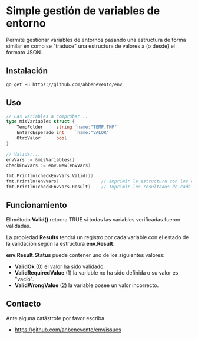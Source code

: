 # Simple gestión de variables de entorno

Permite gestionar variables de entornos pasando una estructura de forma similar
en como se "traduce" una estructura de valores a (o desde) el formato JSON.

## Instalación

```
go get -u https://github.com/ahbenevento/env
```

## Uso

```go
// Las variables a comprobar...
type misVariables struct {
    TempFolder     string `name:"TEMP,TMP"`
    EnteroEsperado int    `name:"VALOR"`
    OtroValor      bool
}
```

```go
// Validar...
envVars := &misVariables{}
checkEnvVars := env.New(envVars)

fmt.Println(checkEnvVars.Valid())
fmt.Println(envVars)                // Imprimir la estructura con los datos obtenidos
fmt.Println(checkEnvVars.Result)    // Imprimir los resultados de cada variable verificada
```

## Funcionamiento

El método **Valid()** retorna TRUE si todas las variables verificadas fueron validadas.

La propiedad **Results** tendrá un registro por cada variable con el estado de
la validación según la estructura **env.Result**.

**env.Result.Status** puede contener uno de los siguientes valores:

-   **ValidOk** (0) el valor ha sido validado.
-   **ValidRequiredValue** (1) la variable no ha sido definida o su valor es "vacío".
-   **ValidWrongValue** (2) la variable posee un valor incorrecto.

## Contacto

Ante alguna catástrofe por favor escriba.

-   https://github.com/ahbenevento/env/issues
